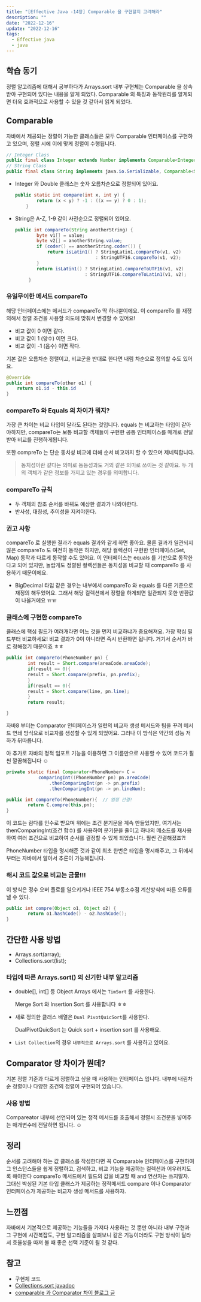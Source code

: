 ```yaml
---
title: "[Effective Java -14장] Comparable 을 구현할지 고려해라"
description: ""
date: "2022-12-16"
update: "2022-12-16"
tags:
  - Effective java
  - java
---
```


## 학습 동기

정렬 알고리즘에 대해서 공부하다가 Arrays.sort 내부 구현체는 Comparable 을 상속받아 구현되어 있다는 내용을 알게 되었다.  Comparable 의 특징과 동작원리를 알게되면 더욱 효과적으로 사용할 수 있을 것 같아서 읽게 되었다. 

## Comparable

 자바에서 제공되는 정렬이 가능한 클래스들은 모두 Comparable 인터페이스를 구현하고 있으며, 정렬 시에 이에 맞게 정렬이 수행됩니다. 

```java
// Integer Class
public final class Integer extends Number implements Comparable<Integer> { ... }
// String Class
public final class String implements java.io.Serializable, Comparable<String>, CharSequence { ... }https://gmlwjd9405.github.io/2018/09/06/java-comparable-and-comparator.html
```

- Integer 와 Double 클래스는 숫자 오름차순으로 정렬되어 있어요.
    
    ```java
    public static int compare(int x, int y) {
            return (x < y) ? -1 : ((x == y) ? 0 : 1);
        }
    ```
    

- String은  A-Z, 1-9 같이 사전순으로 정렬되어 있어요.
    
    ```java
    public int compareTo(String anotherString) {
            byte v1[] = value;
            byte v2[] = anotherString.value;
            if (coder() == anotherString.coder()) {
                return isLatin1() ? StringLatin1.compareTo(v1, v2)
                                  : StringUTF16.compareTo(v1, v2);
            }
            return isLatin1() ? StringLatin1.compareToUTF16(v1, v2)
                              : StringUTF16.compareToLatin1(v1, v2);
         }
    ```
    

### 유일무이한 메서드 compareTo

해당 인터페이스에는 메서드가 compareTo 딱 하나뿐이에요. 이 compareTo 를 재정의해서 정렬 조건을 사용할 의도에 맞춰서 변경할 수 있어요!

- 비교 값이 0 이면 같다.
- 비교 값이 1 (양수) 이면 크다.
- 비교 값이 -1 (음수) 이면 작다.

기본 값은 오름차순 정렬이고, 비교군을 반대로 한다면 내림 차순으로 정의할 수도 있어요. 

```java
@Override
public int compareTo(other o1) {
	return o1.id - this.id 
}
```

### compareTo 와 Equals 의 차이가 뭐지?

가장 큰 차이는 비교 타입이 달라도 된다는 것입니다. equals 는 비교하는 타입이 같아야하지만, compareTo는  보통 비교할 객체들이 구현한 공통 인터페이스를 매개로 전달받아 비교를 진행하게됩니다.

또한 compreTo 는 단순 동치성 비교에 더해 순서 비교까지 할 수 있으며 제네릭합니다. 

> 동치성이란 같다는 의미로 동등성과도 거의 같은 의미로 쓰이는 것 같아요. 두 개의 객체가 같은 정보를 가지고 있는 경우를 의미합니다.
> 

### compareTo 규칙

- 두 객체의 참조 순서를 바꿔도 예상한 결과가 나와야한다.
- 반사성, 대칭성, 추이성을 지켜야한다.

### 권고 사항

compareTo 로 실행한 결과가 equals 결과와 같게 하면 좋아요. 물론 결과가 일관되지 않은 compareTo 도 여전히 동작은 하지만, 해당 컬렉션이 구현한 인터페이스(Set, Map) 동작과 다르게 동작할 수도 있어요. 이 인터페이스는 equals 를 기반으로 동작한다고 되어 있지만, 놀랍게도 정렬된 컬렉션들은 동치성을 비교할 때 compareTo 를 사용하기 때문이에요. 

- BigDecimal 타입 같은 경우는 내부에서 compareTo 와 equals 를 다른 기준으로 재정의 해두었어요. 그래서 해당 컬렉션에서 정렬을 하게되면 일관되지 못한 반환값이 나올거에요 ㅠㅠ

### 클래스에 구현한 compareTo

클래스에 핵심 필드가 여러개라면 어느 것을 먼저 비교하냐가 중요해져요. 가장 학심 필드부터 비교하세요! 비교 결과가 0이 아니라면 즉시 반환하면 됩니다. 거기서 순서가 바로 정해졌기 때문이죠 ㅎㅎ

```java
public int compareTo(PhoneNumber pn) {
		int result = Short.compare(areaCode.areaCode);
		if(result == 0){
		result = Short.compare(prefix, pn.prefix);
		}
		if(result == 0){
		result = Short.compare(line, pn.line);
		}
		return result;

}
```

자바8 부터는 Comparator 인터페이스가 일련의 비교자 생성 메서드와 팀을 꾸려 메서드 연쇄 방식으로 비교자를 생성할 수 있게 되었어요. 그러나 이 방식은 약간의 성능 저하가 뒤따릅니다. 

아 추가로 자바의 정적 임포트 기능을 이용하면 그 이름만으로 사용할 수 있어 코드가 훨씬 깔끔해집니다 ☺️

```java
private static final Comparator<PhoneNumber> C =
			comparingInt((PhoneNumber pn) pn.areaCode)
				.thenComparingInt(pn -> pn.prefix)
				.thenComparingInt(pn -> pn.lineNum);

public int compareTo(PhoneNumber){  // 엄청 간결!
		return C.compre(this,pn);
}
```

이 코드는 람다를 인수로 받으며 위에는 조건 분기문을 계속 만들었지만, 여기서는 thenComparingInt(조건 함수) 를 사용하여 분기문을 줄이고 하나의 메소드를 재사용하여 여러 조건으로 비교하여 순서를 결정할 수 있게 되었습니다. 훨씬 간결해졌죠?!

PhoneNumber 타입을 명시해준 것과 같이 최초 한번은 타입을 명시해주고, 그 뒤에서부터는 자바에서 알아서 추론이 가능해집니다. 

### 해시 코드 값으로 비교는 금물!!!

이 방식은 정수 오버 플로를 일으키거나 IEEE 754 부동소수점 계산방식에 따른 오류를 낼 수 있다. 

```java
public int compre(Object o1, Object o2) {
		return o1.hashCode() - o2.hashCode();
}
```

## 간단한 사용 방법

- Arrays.sort(array);
- Collections.sort(list);

### 타입에 따른 Arrays.sort() 의 신기한 내부 알고리즘

- double[], int[] 등 Object Arrays 에서는 `TimSort` 를 사용한다.
    
    Merge Sort 와 Insertion Sort 를 사용합니다 ㅎㅎ
    
- 새로 정의한 클래스 배열은 `Dual PivotQuicSort`를 사용한다.
    
    DualPivotQuicSort 는 Quick sort + insertion sort 를 사용해요. 
    
- `List Collection`의 경우 `내부적으로 Arrays.sort` 를 사용하고 있어요.

## Comparator 랑 차이가 뭔데?

기본 정렬 기준과 다르게 정렬하고 싶을 때 사용하는 인터페이스 입니다. 내부에 내림차순 정렬이나 다양한 조건의 정렬이 구현되어 있습니다. 

### 사용 방법

Compareator 내부에 선언되어 있는 정적 메서드를 호출해서 정렬시 조건문을 넣어주는 매개변수에 전달하면 됩니다. ☺️

## 정리

순서를 고려해야 하는 값 클래스를 작성한다면 꼭 Comparable 인터페이스를 구현하여 그 인스턴스들을 쉽게 정렬하고, 검색하고, 비교 기능을 제공하는 컬렉션과 어우러지도록 해야한다 compareTo 메서드에서 필드의 값을 비교할 때 and 연산자는 쓰지말자. 그대신 박싱된 기본 타입 클래스가 제공하는 정적메서드 compare 이나 Comparator 인터페이스가 제공하는 비교자 생성 메서드를 사용하자. 

## 느낀점

자바에서 기본적으로 제공하는 기능들을 가져다 사용하는 것 뿐만 아니라 내부 구현과 그 구현에 시간복잡도, 구현 알고리즘을 살펴보니 같은 기능이더라도 구현 방식이 달라서 효율성을 따져 볼 때 좋은 선택 기준이 될 것 같다. 

## 참고

- 구현체 코드
- [Collections.sort javadoc](https://docs.oracle.com/javase/7/docs/api/java/util/Collections.html#:~:text=emptyMap()-,Method%20Detail,-sort)
- [comparable 과 Comparator 차이 블로그 글](https://gmlwjd9405.github.io/2018/09/06/java-comparable-and-comparator.html)